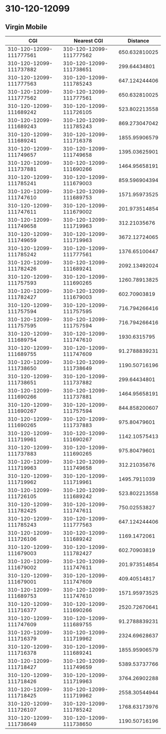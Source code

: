 # 310-120-12099
## Virgin Mobile


| CGI | Nearest CGI | Distance |
|-----|-------------|----------|
| 310-120-12099-111777561 | 310-120-12099-111777562 | 650.632810025 |
| 310-120-12099-111737882 | 310-120-12099-111738651 | 299.64434801 |
| 310-120-12099-111777563 | 310-120-12099-111785243 | 647.124244406 |
| 310-120-12099-111777562 | 310-120-12099-111777561 | 650.632810025 |
| 310-120-12099-111689242 | 310-120-12099-111726105 | 523.802213558 |
| 310-120-12099-111689243 | 310-120-12099-111785243 | 869.273047042 |
| 310-120-12099-111689241 | 310-120-12099-111716378 | 1855.95906579 |
| 310-120-12099-111749657 | 310-120-12099-111749658 | 1395.03625901 |
| 310-120-12099-111737881 | 310-120-12099-111690266 | 1464.95658191 |
| 310-120-12099-111785241 | 310-120-12099-111679003 | 859.596904394 |
| 310-120-12099-111747610 | 310-120-12099-111689753 | 1571.95973525 |
| 310-120-12099-111747611 | 310-120-12099-111679002 | 201.973514854 |
| 310-120-12099-111749658 | 310-120-12099-111719963 | 312.21035676 |
| 310-120-12099-111749659 | 310-120-12099-111719963 | 3672.12724065 |
| 310-120-12099-111785242 | 310-120-12099-111777561 | 1376.65100447 |
| 310-120-12099-111782426 | 310-120-12099-111689241 | 2092.13492024 |
| 310-120-12099-111757593 | 310-120-12099-111690265 | 1260.78913825 |
| 310-120-12099-111782427 | 310-120-12099-111679003 | 602.70903819 |
| 310-120-12099-111757594 | 310-120-12099-111757595 | 716.794266416 |
| 310-120-12099-111757595 | 310-120-12099-111757594 | 716.794266416 |
| 310-120-12099-111689754 | 310-120-12099-111747610 | 1930.6315795 |
| 310-120-12099-111689755 | 310-120-12099-111747609 | 91.2788839231 |
| 310-120-12099-111738650 | 310-120-12099-111738649 | 1190.50716196 |
| 310-120-12099-111738651 | 310-120-12099-111737882 | 299.64434801 |
| 310-120-12099-111690266 | 310-120-12099-111737881 | 1464.95658191 |
| 310-120-12099-111690267 | 310-120-12099-111757594 | 844.858200607 |
| 310-120-12099-111690265 | 310-120-12099-111737883 | 975.80479601 |
| 310-120-12099-111719961 | 310-120-12099-111690267 | 1142.10575413 |
| 310-120-12099-111737883 | 310-120-12099-111690265 | 975.80479601 |
| 310-120-12099-111719963 | 310-120-12099-111749658 | 312.21035676 |
| 310-120-12099-111719962 | 310-120-12099-111719961 | 1495.7911039 |
| 310-120-12099-111726105 | 310-120-12099-111689242 | 523.802213558 |
| 310-120-12099-111782425 | 310-120-12099-111747611 | 750.02553827 |
| 310-120-12099-111785243 | 310-120-12099-111777563 | 647.124244406 |
| 310-120-12099-111726106 | 310-120-12099-111689242 | 1169.1472061 |
| 310-120-12099-111679003 | 310-120-12099-111782427 | 602.70903819 |
| 310-120-12099-111679002 | 310-120-12099-111747611 | 201.973514854 |
| 310-120-12099-111679001 | 310-120-12099-111747609 | 409.40514817 |
| 310-120-12099-111689753 | 310-120-12099-111747610 | 1571.95973525 |
| 310-120-12099-111716377 | 310-120-12099-111690266 | 2520.72670641 |
| 310-120-12099-111747609 | 310-120-12099-111689755 | 91.2788839231 |
| 310-120-12099-111716379 | 310-120-12099-111719962 | 2324.69628637 |
| 310-120-12099-111716378 | 310-120-12099-111689241 | 1855.95906579 |
| 310-120-12099-111718427 | 310-120-12099-111749659 | 5389.53737766 |
| 310-120-12099-111718426 | 310-120-12099-111719963 | 3764.26902288 |
| 310-120-12099-111718425 | 310-120-12099-111719962 | 2558.30544944 |
| 310-120-12099-111726107 | 310-120-12099-111785242 | 1768.63173976 |
| 310-120-12099-111738649 | 310-120-12099-111738650 | 1190.50716196 |
